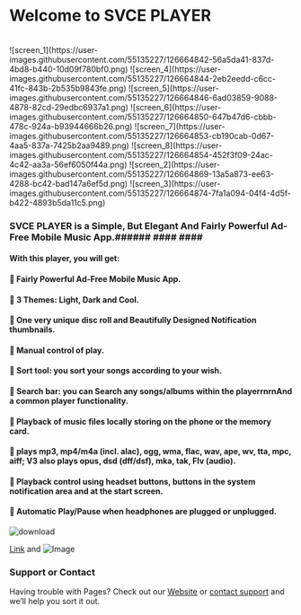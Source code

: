 # Welcome to SVCE PLAYER
<br>
![screen_1](https://user-images.githubusercontent.com/55135227/126664842-56a5da41-837d-4bd8-b440-10d09f780bf0.png)
![screen_4](https://user-images.githubusercontent.com/55135227/126664844-2eb2eedd-c6cc-41fc-843b-2b535b9843fe.png)
![screen_5](https://user-images.githubusercontent.com/55135227/126664846-6ad03859-9088-4878-82cd-29edbc6937a1.png)
![screen_6](https://user-images.githubusercontent.com/55135227/126664850-647b47d6-cbbb-478c-924a-b93944666b26.png)
![screen_7](https://user-images.githubusercontent.com/55135227/126664853-cb190cab-0d67-4aa5-837a-7425b2aa9489.png)
![screen_8](https://user-images.githubusercontent.com/55135227/126664854-452f3f09-24ac-4c42-aa3a-56ef6050f44a.png)
![screen_2](https://user-images.githubusercontent.com/55135227/126664869-13a5a873-ee63-4288-bc42-bad147a6ef5d.png)
![screen_3](https://user-images.githubusercontent.com/55135227/126664874-7fa1a094-04f4-4d5f-b422-4893b5da11c5.png)

### SVCE PLAYER is a Simple, But Elegant And Fairly Powerful Ad-Free Mobile Music App.###### #### #### ## 

#### With this player, you will get: 
#### 🎵 Fairly Powerful Ad-Free Mobile Music App. <br>
#### 🎵 3 Themes: Light, Dark and Cool. <br>
#### 🎵 One very unique disc roll and Beautifully Designed Notification thumbnails. <br>
#### 🎵 Manual control of play. <br>
#### 🎵 Sort tool: you sort your songs according to your wish. <br>
#### 🎵 Search bar: you can Search any songs/albums within the playerrnrnAnd a common player functionality. <br>
#### 🎵 Playback of music files locally storing on the phone or the memory card. <br>
#### 🎵 plays mp3, mp4/m4a (incl. alac), ogg, wma, flac, wav, ape, wv, tta, mpc, aiff; V3 also plays opus, dsd (dff/dsf), mka, tak, Flv (audio). <br>
#### 🎵 Playback control using headset buttons, buttons in the system notification area and at the start screen. <br>
#### 🎵 Automatic Play/Pause when headphones are plugged or unplugged. <br>

![download](https://user-images.githubusercontent.com/55135227/126668577-df418040-c7bd-4f46-8304-9df83a26a3e1.png)



[Link](url) and ![Image](src)


### Support or Contact

Having trouble with Pages? Check out our [Website](https://shubhaam13.github.io/) or [contact support](imsky004@gmail.com) and we’ll help you sort it out.
